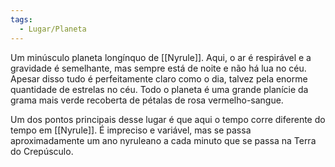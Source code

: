 ```yaml
---
tags:
  - Lugar/Planeta
---
```

Um minúsculo planeta longínquo de [[Nyrule]]. Aqui, o ar é respirável e a gravidade é semelhante, mas sempre está de noite e não há lua no céu. Apesar disso tudo é perfeitamente claro como o dia, talvez pela enorme quantidade de estrelas no céu. Todo o planeta é uma grande planície da grama mais verde recoberta de pétalas de rosa vermelho-sangue.

Um dos pontos principais desse lugar é que aqui o tempo corre diferente do tempo em [[Nyrule]]. É impreciso e variável, mas se passa aproximadamente um ano nyruleano a cada minuto que se passa na Terra do Crepúsculo.
